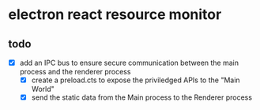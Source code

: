 # electron react resource monitor

## todo

- [x] add an IPC bus to ensure secure communication between the main process and the renderer process
  - [x] create a preload.cts to expose the priviledged APIs to the "Main World"
  - [x] send the static data from the Main process to the Renderer process
